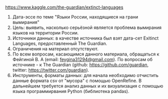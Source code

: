 https://www.kaggle.com/the-guardian/extinct-languages

1. Дата-эссе по теме "Языки России, находящиеся на грани вымирания"
2. Цель: выявить, насколько серьёзной является проблема вымирания языков на территории России. 
3. Источники данных: в качестве источника был взят дата-сет Exitinct Languages, предоставленный The Guardian.
4. Ограничения на материал отсутствуют.
5. По всем вопросам, касающимся данного материала, обращаться к Фейгиной В. А (email: feygina31294@gmail.com). По вопросам об источнике - к The Guardian (github: https://github.com/guardian, twitter: https://twitter.com/guardian).
6. Инструменты, форматы данных: для начала необходимо отчистить данные формата csv от "мусора" с помощью OpenRefine. В дальнейшем требуется анализ данных и их визуализация с помощью языка программирвания Python (библиотека pandas).
